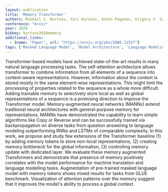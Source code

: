 ```yaml
---
layout: publication
title: 'Memory Transformer'
authors: Mikhail S. Burtsev, Yuri Kuratov, Anton Peganov, Grigory V. Sapunov
conference: "Arxiv"
year: 2020
bibkey: burtsev2020memory
additional_links:
  - {name: "Paper", url: "https://arxiv.org/abs/2006.11527"}
tags: ['Masked Language Model', 'Model Architecture', 'Language Modeling', 'Pretraining Methods', 'BERT', 'Transformer', 'Applications', 'Attention Mechanism']
---
```

Transformer-based models have achieved state-of-the-art results in many
natural language processing tasks. The self-attention architecture allows
transformer to combine information from all elements of a sequence into
context-aware representations. However, information about the context is stored
mostly in the same element-wise representations. This might limit the
processing of properties related to the sequence as a whole more difficult.
Adding trainable memory to selectively store local as well as global
representations of a sequence is a promising direction to improve the
Transformer model. Memory-augmented neural networks (MANNs) extend traditional
neural architectures with general-purpose memory for representations. MANNs
have demonstrated the capability to learn simple algorithms like Copy or
Reverse and can be successfully trained via backpropagation on diverse tasks
from question answering to language modeling outperforming RNNs and LSTMs of
comparable complexity. In this work, we propose and study few extensions of the
Transformer baseline (1) by adding memory tokens to store non-local
representations, (2) creating memory bottleneck for the global information, (3)
controlling memory update with dedicated layer. We evaluate these memory
augmented Transformers and demonstrate that presence of memory positively
correlates with the model performance for machine translation and language
modelling tasks. Augmentation of pre-trained masked language model with memory
tokens shows mixed results for tasks from GLUE benchmark. Visualization of
attention patterns over the memory suggest that it improves the model's ability
to process a global context.
